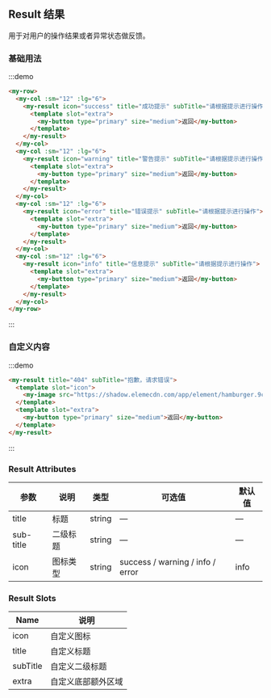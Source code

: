 ## Result 结果

用于对用户的操作结果或者异常状态做反馈。

### 基础用法

:::demo

```html
<my-row>
  <my-col :sm="12" :lg="6">
    <my-result icon="success" title="成功提示" subTitle="请根据提示进行操作">
      <template slot="extra">
        <my-button type="primary" size="medium">返回</my-button>
      </template>
    </my-result>
  </my-col>
  <my-col :sm="12" :lg="6">
    <my-result icon="warning" title="警告提示" subTitle="请根据提示进行操作">
      <template slot="extra">
        <my-button type="primary" size="medium">返回</my-button>
      </template>
    </my-result>
  </my-col>
  <my-col :sm="12" :lg="6">
    <my-result icon="error" title="错误提示" subTitle="请根据提示进行操作">
      <template slot="extra">
        <my-button type="primary" size="medium">返回</my-button>
      </template>
    </my-result>
  </my-col>
  <my-col :sm="12" :lg="6">
    <my-result icon="info" title="信息提示" subTitle="请根据提示进行操作">
      <template slot="extra">
        <my-button type="primary" size="medium">返回</my-button>
      </template>
    </my-result>
  </my-col>
</my-row>
```

:::

### 自定义内容

:::demo

```html
<my-result title="404" subTitle="抱歉，请求错误">
  <template slot="icon">
    <my-image src="https://shadow.elemecdn.com/app/element/hamburger.9cf7b091-55e9-11e9-a976-7f4d0b07eef6.png"></my-image>
  </template>
  <template slot="extra">
    <my-button type="primary" size="medium">返回</my-button>
  </template>
</my-result>
```

:::

### Result Attributes

| 参数          | 说明            | 类型            | 可选值                 | 默认值   |
|-------------  |---------------- |---------------- |---------------------- |-------- |
| title          | 标题         | string  |          —             |    —     |
| sub-title    | 二级标题  | string | — |    —  |
| icon  | 图标类型    | string  |    success / warning / info / error  |  info |

### Result Slots

| Name | 说明 |
|------|--------|
| icon | 自定义图标  |
| title | 自定义标题     |
| subTitle | 自定义二级标题     |
| extra | 自定义底部额外区域     |

